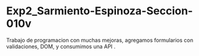# Exp2_Sarmiento-Espinoza-Seccion-010v
Trabajo de programacion con muchas mejoras,
agregamos formularios con validaciones, DOM, y consumimos 
una API .
